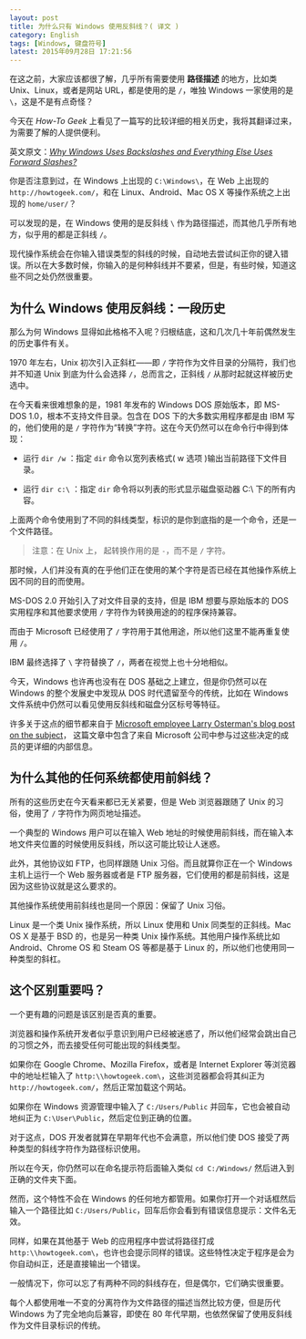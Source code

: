 ```yaml
---
layout: post
title: 为什么只有 Windows 使用反斜线？( 译文 )
category: English
tags: [Windows, 键盘符号]
latest: 2015年09月28日 17:21:56
---
```


在这之前，大家应该都很了解，几乎所有需要使用 **路径描述** 的地方，比如类 Unix、Linux，或者是网站 URL，都是使用的是 `/`，唯独 Windows 一家使用的是 `\`，这是不是有点奇怪？

今天在 *How-To Geek* 上看见了一篇写的比较详细的相关历史，我将其翻译过来，为需要了解的人提供便利。

英文原文：*[Why Windows Uses Backslashes and Everything Else Uses Forward Slashes?](http://www.howtogeek.com/181774/why-windows-uses-backslashes-and-everything-else-uses-forward-slashes/)*

你是否注意到过，在 Windows 上出现的 `C:\Windows\`，在 Web 上出现的 `http://howtogeek.com/`，和在 Linux、Android、Mac OS X 等操作系统之上出现的 `home/user/`？

可以发现的是，在 Windows 使用的是反斜线 `\` 作为路径描述，而其他几乎所有地方，似乎用的都是正斜线 `/`。

现代操作系统会在你输入错误类型的斜线的时候，自动地去尝试纠正你的键入错误。所以在大多数时候，你输入的是何种斜线并不要紧，但是，有些时候，知道这些不同之处仍然很重要。


为什么 Windows 使用反斜线：一段历史
-

那么为何 Windows 显得如此格格不入呢？归根结底，这和几次几十年前偶然发生的历史事件有关。

1970 年左右，Unix 初次引入正斜杠——即 `/` 字符作为文件目录的分隔符，我们也并不知道 Unix 到底为什么会选择 `/`，总而言之，正斜线 `/` 从那时起就这样被历史选中。

在今天看来很难想象的是，1981 年发布的 Windows DOS 原始版本，即 MS-DOS 1.0，根本不支持文件目录。包含在 DOS 下的大多数实用程序都是由 IBM 写的，他们使用的是 `/` 字符作为“转换”字符。这在今天仍然可以在命令行中得到体现：

+ 运行 `dir /w` ：指定 `dir` 命令以宽列表格式( w 选项 )输出当前路径下文件目录。

+ 运行 `dir c:\` ：指定 `dir` 命令将以列表的形式显示磁盘驱动器 C:\ 下的所有内容。

上面两个命令使用到了不同的斜线类型，标识的是你到底指的是一个命令，还是一个文件路径。

> 注意：在 Unix 上， 起转换作用的是 `-`，而不是 `/` 字符。

那时候，人们并没有真的在乎他们正在使用的某个字符是否已经在其他操作系统上因不同的目的而使用。

MS-DOS 2.0 开始引入了对文件目录的支持，但是 IBM 想要与原始版本的 DOS 实用程序和其他要求使用 `/` 字符作为转换用途的的程序保持兼容。

而由于 Microsoft 已经使用了 `/` 字符用于其他用途，所以他们这里不能再重复使用 `/`。

IBM 最终选择了 `\` 字符替换了 `/`，两者在视觉上也十分地相似。

今天，Windows 也许再也没有在 DOS 基础之上建立，但是你仍然可以在 Windows 的整个发展史中发现从 DOS 时代遗留至今的传统，比如在 Windows 文件系统中仍然可以看见使用反斜线和磁盘分区标号等特征。

许多关于这点的细节都来自于 [Microsoft employee Larry Osterman's blog post on the subject](http://blogs.msdn.com/b/larryosterman/archive/2005/06/24/432386.aspx)， 这篇文章中包含了来自 Microsoft 公司中参与过这些决定的成员的更详细的内部信息。


为什么其他的任何系统都使用前斜线？
-

所有的这些历史在今天看来都已无关紧要，但是 Web 浏览器跟随了 Unix 的习俗，使用了 `/` 字符作为网页地址描述。

一个典型的 Windows 用户可以在输入 Web 地址的时候使用前斜线，而在输入本地文件夹位置的时候使用反斜线，所以这可能比较让人迷惑。

此外，其他协议如 FTP，也同样跟随 Unix 习俗。而且就算你正在一个 Windows 主机上运行一个 Web 服务器或者是 FTP 服务器，它们使用的都是前斜线，这是因为这些协议就是这么要求的。

其他操作系统使用前斜线也是同一个原因：保留了 Unix 习俗。

Linux 是一个类 Unix 操作系统，所以 Linux 使用和 Unix 同类型的正斜线。Mac OS X 是基于 BSD 的，也是另一种类 Unix 操作系统。其他用户操作系统比如 Android、Chrome OS 和 Steam OS 等都是基于 Linux 的，所以他们也使用同一种类型的斜杠。


这个区别重要吗？
-

一个更有趣的问题是该区别是否真的重要。

浏览器和操作系统开发者似乎意识到用户已经被迷惑了，所以他们经常会跳出自己的习惯之外，而去接受任何可能出现的斜线类型。

如果你在 Google Chrome、Mozilla Firefox，或者是 Internet Explorer 等浏览器中的地址栏输入了 `http:\\howtogeek.com\`，这些浏览器都会将其纠正为 `http://howtogeek.com/`，然后正常加载这个网站。

如果你在 Windows 资源管理中输入了 `C:/Users/Public` 并回车，它也会被自动地纠正为 `C:\User\Public`，然后定位到正确的位置。

对于这点，DOS 开发者就算在早期年代也不会满意，所以他们使 DOS 接受了两种类型的斜线字符作为路径标识使用。

所以在今天，你仍然可以在命名提示符后面输入类似 `cd C:/Windows/` 然后进入到正确的文件夹下面。

然而，这个特性不会在 Windows 的任何地方都管用。如果你打开一个对话框然后输入一个路径比如 `C:/Users/Public`，回车后你会看到有错误信息提示：文件名无效。

同样，如果在其他基于 Web 的应用程序中尝试将路径打成 `http:\\howtogeek.com\`，也许也会提示同样的错误。这些特性决定于程序是会为你自动纠正，还是直接输出一个错误。

一般情况下，你可以忘了有两种不同的斜线存在，但是偶尔，它们确实很重要。

每个人都使用唯一不变的分离符作为文件路径的描述当然比较方便，但是历代 Windows 为了完全地向后兼容，即使在 80 年代早期，也依然保留了使用反斜线作为文件目录标识的传统。

